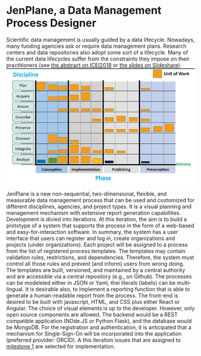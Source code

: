 # JenPlane, a Data Management Process Designer
Scientific data management is usually guided by a data lifecycle. Nowadays, many funding agencies ask or require data management plans. Research centers and data repositories also adopt some sort of a lifecycle. Many of the current data lifecycles suffer from the constraints they impose on their practitioners (see [the abstract on ICEI2018](https://icei2018.uni-jena.de/wp-content/uploads/2018/08/paper_46.docx) or [the slides on Slideshare](https://www.slideshare.net/javadch/data-lifecycle-is-not-a-cycle-but-a-plane)).
![image](https://github.com/javadch/jenplane/blob/master/docs/canvas1.png)

JenPlane is a new non-sequential, two-dimensional, flexible, and measurable data management process that can be used and customized for different disciplines, agencies, and project types. It is a visual planning and management mechanism with extensive report generation capabilities. 
Development is divied into iterations. At this iteration, the aim is to build a prototype of a system that supports the process in the form of a web-based and easy-for-interaction software. In summary, the system has a user interface that users can register and log in, create organizations and projects (under organizations). Each project will be assigned to a process from the list of registered process templates. The templates may contain validation rules, restrictions, and dependencies. Therefore, the system must control all those rules and prevent (and inform) users from wrong doing. The templates are built, versioned, and maintained by a central authority and are accessible via a central repository (e.g., on Github).
The processes can be modeleled either in JSON or Yaml, thei literals (labels) can be multi-lingual. It is desirable also, to implement a reporting function that is able to generate a human-readable report from the process.
The front-end is desired to be built with javascript, HTML, and CSS plus either React or Angular. The choice of visual elements is up to the developer. However, only open source components are allowed. The backend would be a REST compatible application (NOde.JS or Python Flask), and the database would be MongoDB.
For the registration and authentication, it is anticipated that a mechanism for Single-Sign-On will be incorporated into the application (preferred provider: ORCID).
A this iteration issues that are assigned to [milestone 1](https://github.com/javadch/jenplane/milestone/1) are selected for implementation.

